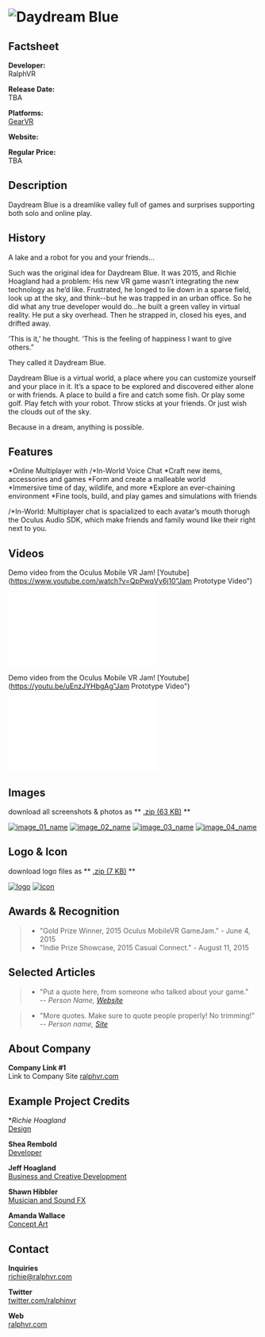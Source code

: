 # ![Daydream Blue](assets/images/header.jpg)

## Factsheet

**Developer:**  
RalphVR

**Release Date:**  
TBA

**Platforms:**  
[GearVR](http://link)  
  

**Website:**  
<!--[companydomain.com/exampleproject](http://companydomain.com/exampleproject)-->

**Regular Price:**  
TBA

## Description

Daydream Blue is a dreamlike valley full of games and surprises supporting both solo and online play.

## History

A lake and a robot for you and your friends…
 
Such was the original idea for Daydream Blue.  It was 2015, and Richie Hoagland had a problem:  His new VR game wasn’t integrating the new technology as he’d like.  Frustrated, he longed to lie down in a sparse field, look up at the sky, and think--but he was trapped in an urban office.  So he did what any true developer would do...he built a green valley in virtual reality.  He put a sky overhead.  Then he strapped in, closed his eyes, and drifted away.  
 
‘This is it,’ he thought.  ‘This is the feeling of happiness I want to give others.”   

They called it Daydream Blue.  

Daydream Blue is a virtual world, a place where you can customize yourself and your place in it.  It’s a space to be explored and discovered either alone or with friends. A place to build a fire and catch some fish.  Or play some golf.  Play fetch with your robot.  Throw sticks at your friends.  Or just wish the clouds out of the sky.

Because in a dream, anything is possible.   

## Features

*Online Multiplayer with /*In-World Voice Chat
*Craft new items, accessories and games
*Form and create a malleable world  
*Immersive time of day, wildlife, and more
*Explore an ever-chaining environment
*Fine tools, build, and play games and simulations with friends

/*In-World:  Multiplayer chat is spacialized to each avatar’s mouth thorugh the Oculus Audio SDK, which make friends and family wound like their right next to you.  

## Videos

Demo video from the Oculus Mobile VR Jam! [Youtube](https://www.youtube.com/watch?v=QpPwqVy6j10"Jam Prototype Video")

<iframe src="//www.youtube.com/embed/QpPwqVy6j10" frameborder="0" allowfullscreen></iframe>

<br>

Demo video from the Oculus Mobile VR Jam! [Youtube](https://youtu.be/uEnzJYHbgAg"Jam Prototype Video")

<iframe src="//www.youtube.com/embed/uEnzJYHbgAg" frameborder="0" allowfullscreen></iframe>

## Images

download all screenshots & photos as ** [.zip (63 KB)](assets/images/images.zip "Images zip") **

[![image_01_name](assets/images/image_01.png)](assets/images/image_01.png)
[![image_02_name](assets/images/image_02.png)](assets/images/image_02.png)
[![image_03_name](assets/images/image_03.png)](assets/images/image_03.png)
[![image_04_name](assets/images/image_04.png)](assets/images/image_04.png)

## Logo & Icon

download logo files as ** [.zip (7 KB)]( assets/images/logo.zip "Logo & Icon zip") **

[![logo](assets/images/logo.png)](assets/images/logo.png "Logo")
[![icon](assets/images/icon.png)](assets/images/icon.png "Icon")

## Awards & Recognition

 > * "Gold Prize Winner, 2015 Oculus MobileVR GameJam." - June 4, 2015
 > * "Indie Prize Showcase, 2015 Casual Connect." - August 11, 2015

## Selected Articles

> * "Put a quote here, from someone who talked about your game."  
-- *Person Name, [Website](http://www.website.com/)*

> * "More quotes. Make sure to quote people properly! No trimming!"  
-- *Person name, [Site](http://geocities.blog.com/)*

<!--## Additional Links

**Company Link #1**  
A link to something related can go [here](https://link)

**Company Link #2**  
Another link like this goes [here](https://link) if you want.-->

## About Company

**Company Link #1**  
Link to Company Site [ralphvr.com](https://www.ralphvr.com)

## Example Project Credits

**Richie Hoagland*  
[Design](https://link)

**Shea Rembold**  
[Developer](https://link)

**Jeff Hoagland**  
[Business and Creative Development](https://link)

**Shawn Hibbler**  
[Musician and Sound FX](https://link)

**Amanda Wallace**  
[Concept Art](https://link)

## Contact

**Inquiries**  
[richie@ralphvr.com][contact]

**Twitter**  
[twitter.com/ralphinvr][twitter]

<!--** Facebook**  
[facebook.com/companyname][facebook]-->

**Web**  
[ralphvr.com][homepage]

<!--- =====================================================================  -->
<!--- Referenced links -->

[homepage]: http://www.ralphvr.com "RalphVR"

[contact]: mailto:richie@ralphvr.com

<!--- Social -->

[twitter]: https://twitter.com/ralphinvr
[facebook]: https://facebook.com/companyname
